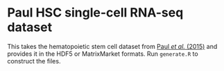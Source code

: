 # Paul HSC single-cell RNA-seq dataset

This takes the hematopoietic stem cell dataset from [Paul _et al._ (2015)](https://pubmed.ncbi.nlm.nih.gov/26627738/) and provides it in the HDF5 or MatrixMarket formats.
Run `generate.R` to construct the files.
